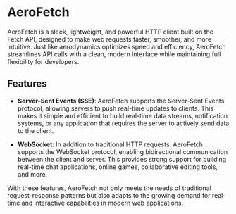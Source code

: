 # AeroFetch

AeroFetch is a sleek, lightweight, and powerful HTTP client built on the Fetch API, designed to make web requests faster, smoother, and more intuitive. Just like aerodynamics optimizes speed and efficiency, AeroFetch streamlines API calls with a clean, modern interface while maintaining full flexibility for developers.

## Features

- **Server-Sent Events (SSE)**: AeroFetch supports the Server-Sent Events protocol, allowing servers to push real-time updates to clients. This makes it simple and efficient to build real-time data streams, notification systems, or any application that requires the server to actively send data to the client.

- **WebSocket**: In addition to traditional HTTP requests, AeroFetch supports the WebSocket protocol, enabling bidirectional communication between the client and server. This provides strong support for building real-time chat applications, online games, collaborative editing tools, and more.

With these features, AeroFetch not only meets the needs of traditional request-response patterns but also adapts to the growing demand for real-time and interactive capabilities in modern web applications.